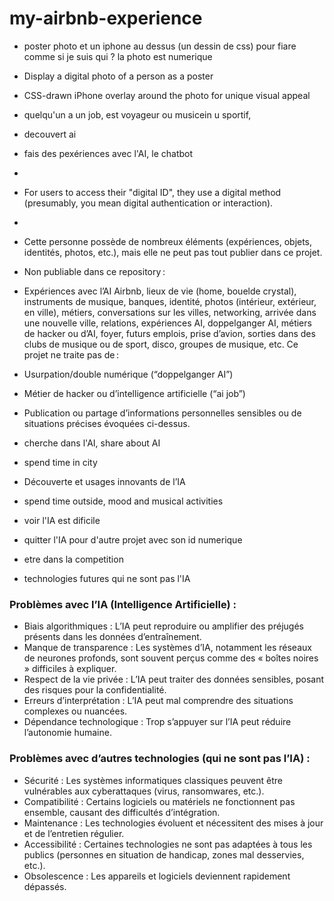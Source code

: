 # my-airbnb-experience

- poster photo et un iphone au dessus (un dessin de css) pour fiare comme si je suis qui ? la photo est numerique
- Display a digital photo of a person  as a poster
- CSS-drawn iPhone overlay around the photo for unique visual appeal


- quelqu'un a un job, est voyageur ou musicein u sportif,
- decouvert ai
- fais des pexériences avec l'AI,  le chatbot
- 
- For users to access their "digital ID", they use a digital method (presumably, you mean digital authentication or interaction).
- 
- Cette personne possède de nombreux éléments (expériences, objets, identités, photos, etc.), mais elle ne peut pas tout publier dans ce projet.
- Non publiable dans ce repository :
- Expériences avec l’AI Airbnb, lieux de vie (home, bouelde crystal), instruments de musique, banques, identité, photos (intérieur, extérieur, en ville), métiers, conversations sur les villes, networking, arrivée dans une nouvelle ville, relations, expériences AI, doppelganger AI, métiers de hacker ou d’AI, foyer, futurs emplois, prise d’avion, sorties dans des clubs de musique ou de sport, disco, groupes de musique, etc.
Ce projet ne traite pas de :
- Usurpation/double numérique (“doppelganger AI”)
- Métier de hacker ou d’intelligence artificielle (“ai job”)
- Publication ou partage d’informations personnelles sensibles ou de situations précises évoquées ci-dessus.


- cherche dans l'AI, share about AI
- spend time in city
- Découverte et usages innovants de l’IA

- spend time outside, mood and musical activities
- voir l'IA est dificile
- quitter l'IA pour d'autre projet avec son id numerique
- etre dans la competition
- technologies futures qui ne sont pas l'IA
### Problèmes avec l’IA (Intelligence Artificielle) :
- Biais algorithmiques : L’IA peut reproduire ou amplifier des préjugés présents dans les données d’entraînement.
- Manque de transparence : Les systèmes d’IA, notamment les réseaux de neurones profonds, sont souvent perçus comme des « boîtes noires » difficiles à expliquer.
- Respect de la vie privée : L’IA peut traiter des données sensibles, posant des risques pour la confidentialité.
- Erreurs d’interprétation : L’IA peut mal comprendre des situations complexes ou nuancées.
- Dépendance technologique : Trop s’appuyer sur l’IA peut réduire l’autonomie humaine.
### Problèmes avec d’autres technologies (qui ne sont pas l’IA) :
- Sécurité : Les systèmes informatiques classiques peuvent être vulnérables aux cyberattaques (virus, ransomwares, etc.).
- Compatibilité : Certains logiciels ou matériels ne fonctionnent pas ensemble, causant des difficultés d’intégration.
- Maintenance : Les technologies évoluent et nécessitent des mises à jour et de l’entretien régulier.
- Accessibilité : Certaines technologies ne sont pas adaptées à tous les publics (personnes en situation de handicap, zones mal desservies, etc.).
- Obsolescence : Les appareils et logiciels deviennent rapidement dépassés.
